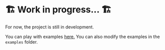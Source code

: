 # 🏗️ Work in progress... 🏗️

For now, the project is still in development.

You can play with examples [here.](https://akihiko47.github.io/Verlet-Physics-Engine/)
You can also modify the examples in the `examples` folder.
